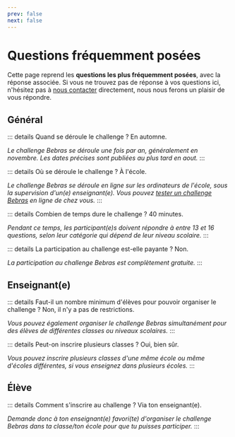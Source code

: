 ```yaml
---
prev: false
next: false
---
```


# Questions fréquemment posées

Cette page reprend les **questions les plus fréquemment posées**, avec la réponse associée. Si vous ne trouvez pas de réponse à vos questions ici, n'hésitez pas à [nous contacter](../about/contact/) directement, nous nous ferons un plaisir de vous répondre.

## Général

::: details Quand se déroule le challenge ?
En automne.

_Le challenge Bebras se déroule une fois par an, généralement en novembre. Les dates précises sont publiées au plus tard en aout._
:::

::: details Où se déroule le challenge ?
À l'école.

_Le challenge Bebras se déroule en ligne sur les ordinateurs de l'école, sous la supervision d'un(e) enseignant(e). Vous pouvez [tester un challenge Bebras](https://bebras.ugent.be) en ligne de chez vous._
:::

::: details Combien de temps dure le challenge ?
40 minutes.

_Pendant ce temps, les participant(e)s doivent répondre à entre 13 et 16 questions, selon leur catégorie qui dépend de leur niveau scolaire._
:::

::: details La participation au challenge est-elle payante ?
Non.

_La participation au challenge Bebras est complètement gratuite._
:::

## Enseignant(e)

::: details Faut-il un nombre minimum d'élèves pour pouvoir organiser le challenge ?
Non, il n'y a pas de restrictions.

_Vous pouvez également organiser le challenge Bebras simultanément pour des élèves de différentes classes ou niveaux scolaires._
:::

::: details Peut-on inscrire plusieurs classes ?
Oui, bien sûr.

_Vous pouvez inscrire plusieurs classes d'une même école ou même d'écoles différentes, si vous enseignez dans plusieurs écoles._
:::

## Élève

::: details Comment s'inscrire au challenge ?
Via ton enseignant(e).

_Demande donc à ton enseignant(e) favori(te) d'organiser le challenge Bebras dans ta classe/ton école pour que tu puisses participer._
:::
